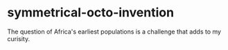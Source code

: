 # symmetrical-octo-invention
The question of Africa's earliest populations is a challenge that adds  to my curisity.
